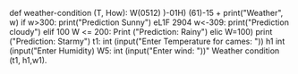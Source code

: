 def weather-condition (T, How):
W(0512) )-01H) (61)-15 + print("Weather", w)
if w>300:
print("Prediction Sunny")
eL1F 2904 w<-309:
print("Prediction cloudy")
elif 100 W <= 200:
Print ("Prediction: Rainy")
elic W=100)
print ("Prediction: Starmy")
t1: int (input("Enter Temperature for cames: "))
h1 int (input("Enter Humidity)
W5: int (input("Enter wind: "))"
Weather condition (t1, h1,w1).
